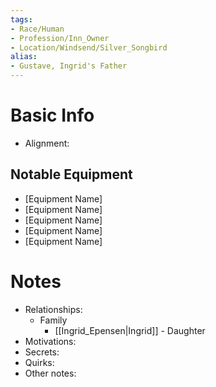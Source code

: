 ```yaml
---
tags:
- Race/Human
- Profession/Inn_Owner
- Location/Windsend/Silver_Songbird
alias:
- Gustave, Ingrid's Father
---
```


# Basic Info
- Alignment: 

## Notable Equipment
- [Equipment Name]
- [Equipment Name]
- [Equipment Name]
- [Equipment Name]
- [Equipment Name]

# Notes
- Relationships: 
	- Family
		- [[Ingrid_Epensen|Ingrid]] - Daughter
- Motivations: 
- Secrets: 
- Quirks: 
- Other notes: 
